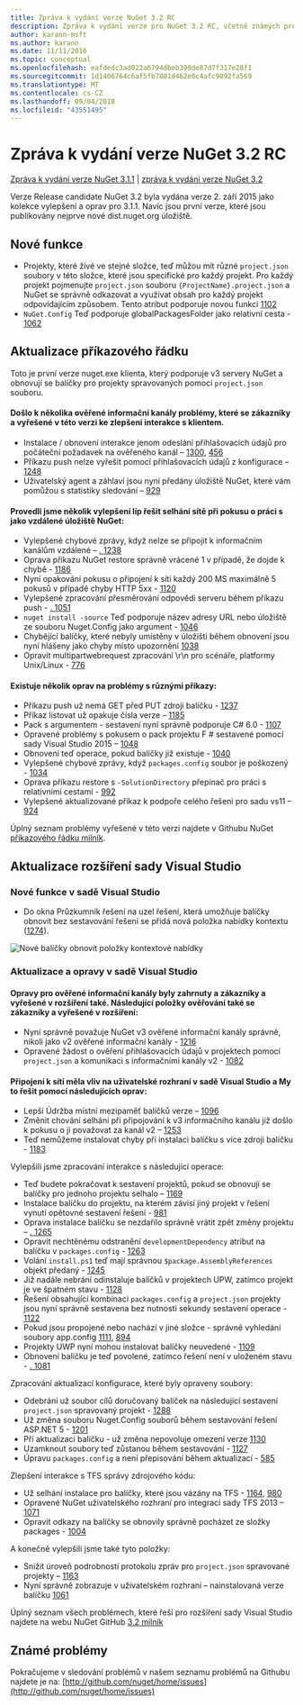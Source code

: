 ```yaml
---
title: Zpráva k vydání verze NuGet 3.2 RC
description: Zpráva k vydání verze pro NuGet 3.2 RC, včetně známých problémů, opravy chyb, nové funkce a chcete.
author: karann-msft
ms.author: karann
ms.date: 11/11/2016
ms.topic: conceptual
ms.openlocfilehash: eafdedc3ad022a6794dbeb390de87d7f317e28f1
ms.sourcegitcommit: 1d1406764c6af5fb7801d462e0c4afc9092fa569
ms.translationtype: MT
ms.contentlocale: cs-CZ
ms.lasthandoff: 09/04/2018
ms.locfileid: "43551495"
---
```

# <a name="nuget-32-rc-release-notes"></a>Zpráva k vydání verze NuGet 3.2 RC

[Zpráva k vydání verze NuGet 3.1.1](../release-notes/nuget-3.1.1.md) | [zpráva k vydání verze NuGet 3.2](../release-notes/nuget-3.2.md)

Verze Release candidate NuGet 3.2 byla vydána verze 2. září 2015 jako kolekce vylepšení a oprav pro 3.1.1.  Navíc jsou první verze, které jsou publikovány nejprve nové dist.nuget.org úložiště.

## <a name="new-features"></a>Nové funkce

* Projekty, které živé ve stejné složce, teď můžou mít různé `project.json` soubory v této složce, které jsou specifické pro každý projekt.  Pro každý projekt pojmenujte `project.json` souboru `{ProjectName}.project.json` a NuGet se správně odkazovat a využívat obsah pro každý projekt odpovídajícím způsobem.  Tento atribut podporuje novou funkci [1102](https://github.com/NuGet/Home/issues/1102)
* `NuGet.Config` Teď podporuje globalPackagesFolder jako relativní cesta - [1062](https://github.com/NuGet/Home/issues/1062)

## <a name="command-line-updates"></a>Aktualizace příkazového řádku

Toto je první verze nuget.exe klienta, který podporuje v3 servery NuGet a obnovují se balíčky pro projekty spravovaných pomocí `project.json` souboru.

#### <a name="there-were-a-number-of-authenticated-feed-issues-that-were-addressed-in-this-release-to-improve-interactions-with-the-client"></a>Došlo k několika ověřené informační kanály problémy, které se zákazníky a vyřešené v této verzi ke zlepšení interakce s klientem.

* Instalace / obnovení interakce jenom odeslání přihlašovacích údajů pro počáteční požadavek na ověřeného kanál – [1300](https://github.com/NuGet/Home/issues/1300), [456](https://github.com/NuGet/Home/issues/456)
* Příkazu push nelze vyřešit pomocí přihlašovacích údajů z konfigurace – [1248](https://github.com/NuGet/Home/issues/1248)
* Uživatelský agent a záhlaví jsou nyní předány úložiště NuGet, které vám pomůžou s statistiky sledování – [929](https://github.com/NuGet/Home/issues/929)

#### <a name="we-made-a-number-of-improvements-to-better-handle-network-failures-while-attempting-to-work-with-a-remote-nuget-repository"></a>Provedli jsme několik vylepšení líp řešit selhání sítě při pokusu o práci s jako vzdálené úložiště NuGet:

* Vylepšené chybové zprávy, když nelze se připojit k informačním kanálům vzdálené – [. 1238](https://github.com/NuGet/Home/issues/1238)
* Oprava příkazu NuGet restore správně vrácené 1 v případě, že dojde k chybě - [1186](https://github.com/NuGet/Home/issues/1186)
* Nyní opakování pokusu o připojení k síti každý 200 MS maximálně 5 pokusů v případě chyby HTTP 5xx - [1120](https://github.com/NuGet/Home/issues/1120)
* Vylepšené zpracování přesměrování odpovědi serveru během příkazu push - [. 1051](https://github.com/NuGet/Home/issues/1051)
* `nuget install -source` Teď podporuje název adresy URL nebo úložiště ze souboru Nuget.Config jako argument - [1046](https://github.com/NuGet/Home/issues/1046)
* Chybějící balíčky, které nebyly umístěny v úložišti během obnovení jsou nyní hlášeny jako chyby místo upozornění [1038](https://github.com/NuGet/Home/issues/1038)
* Opravit multipartwebrequest zpracování \r\n pro scénáře, platformy Unix/Linux - [776](https://github.com/NuGet/Home/issues/776)

#### <a name="there-are-a-number-of-fixes-to-issues-with-various-commands"></a>Existuje několik oprav na problémy s různými příkazy:

* Příkazu push už nemá GET před PUT zdroji balíčku - [1237](https://github.com/NuGet/Home/issues/1237)
* Příkaz listovat už opakuje čísla verze – [1185](https://github.com/NuGet/Home/issues/1185)
* Pack s argumentem - sestavení nyní správně podporuje C# 6.0 - [1107](https://github.com/NuGet/Home/issues/1107)
* Opravené problémy s pokusem o pack projektu F # sestavené pomocí sady Visual Studio 2015 – [1048](https://github.com/NuGet/Home/issues/1048)
* Obnovení teď operace, pokud balíčky již existuje - [1040](https://github.com/NuGet/Home/issues/1040)
* Vylepšené chybové zprávy, když `packages.config` soubor je poškozený - [1034](https://github.com/NuGet/Home/issues/1034)
* Oprava příkazu restore s `-SolutionDirectory` přepínač pro práci s relativními cestami - [992](https://github.com/NuGet/Home/issues/992)
* Vylepšené aktualizované příkaz k podpoře celého řešení pro sadu vs11 – [924](https://github.com/NuGet/Home/issues/924)

Úplný seznam problémy vyřešené v této verzi najdete v Githubu NuGet [příkazového řádku milník](https://github.com/nuget/home/issues?utf8=%E2%9C%93&q=is%3Aissue+milestone%3A3.2.0-commandline+is%3Aclosed+-label%3AClosedAs%3ADuplicate).

## <a name="visual-studio-extension-updates"></a>Aktualizace rozšíření sady Visual Studio

### <a name="new-features-in-visual-studio"></a>Nové funkce v sadě Visual Studio

* Do okna Průzkumník řešení na uzel řešení, která umožňuje balíčky obnovit bez sestavování řešení se přidá nová položka nabídky kontextu ([1274](https://github.com/NuGet/Home/issues/1274)).

![Nové balíčky obnovit položky kontextové nabídky](./media/NuGet-3.2/newContextMenu.png)

### <a name="updates-and-fixes-in-visual-studio"></a>Aktualizace a opravy v sadě Visual Studio

#### <a name="the-fixes-for-authenticated-feeds-were-rolled-up-and-addressed-in-the-extension-as-well--the-following-authentication-items-were-also-addressed-in-the-extension"></a>Opravy pro ověřené informační kanály byly zahrnuty a zákazníky a vyřešené v rozšíření také.  Následující položky ověřování také se zákazníky a vyřešené v rozšíření:

* Nyní správně považuje NuGet v3 ověřené informační kanály správně, nikoli jako v2 ověřené informační kanály - [1216](https://github.com/NuGet/Home/issues/1216)
* Opravené žádost o ověření přihlašovacích údajů v projektech pomocí `project.json` a komunikaci s informačními kanály v2 - [1082](https://github.com/NuGet/Home/issues/1082)

#### <a name="network-connectivity-had-affected-the-user-interface-in-visual-studio-and-we-addressed-this-with-the-following-fixes"></a>Připojení k síti měla vliv na uživatelské rozhraní v sadě Visual Studio a My to řešit pomocí následujících oprav:

* Lepší Údržba místní mezipaměť balíčků verze – [1096](https://github.com/NuGet/Home/issues/1096)
* Změnit chování selhání při připojování k v3 informačního kanálu již došlo k pokusu o ji považovat za kanál v2 – [1253](https://github.com/NuGet/Home/issues/1253)
* Teď nemůžeme instalovat chyby při instalaci balíčku s více zdroji balíčku - [1183](https://github.com/NuGet/Home/issues/1183)

Vylepšili jsme zpracování interakce s následující operace:

* Teď budete pokračovat k sestavení projektů, pokud se obnovují se balíčky pro jednoho projektu selhalo – [1169](https://github.com/NuGet/Home/issues/1169)
* Instalace balíčku do projektu, na kterém závisí jiný projekt v řešení vynutí opětovné sestavení řešení - [981](https://github.com/NuGet/Home/issues/981)
* Oprava instalace balíčku se nezdařilo správně vrátit zpět změny projektu – [. 1265](https://github.com/NuGet/Home/issues/1265)
* Opravit nechtěnému odstranění `developmentDependency` atribut na balíčku v `packages.config`  -  [1263](https://github.com/NuGet/Home/issues/1263)
* Volání `install.ps1` teď mají správnou `$package.AssemblyReferences` objekt předaný - [1245](https://github.com/NuGet/Home/issues/1245)
* Již nadále nebrání odinstaluje balíčků v projektech UPW, zatímco projekt je ve špatném stavu - [1128](https://github.com/NuGet/Home/issues/1128)
* Řešení obsahující kombinaci `packages.config` a `project.json` projekty jsou nyní správně sestavena bez nutnosti sekundy sestavení operace - [1122](https://github.com/NuGet/Home/issues/1122)
* Pokud jsou propojené nebo nachází v jiné složce - správně vyhledání soubory app.config [1111](https://github.com/NuGet/Home/issues/1111), [894](https://github.com/NuGet/Home/issues/894)
* Projekty UWP nyní mohou instalovat balíčky neuvedené - [1109](https://github.com/NuGet/Home/issues/1109)
* Obnovení balíčku je teď povolené, zatímco řešení není v uloženém stavu - [. 1081](https://github.com/NuGet/Home/issues/1081)


Zpracování aktualizací konfigurace, které byly opraveny soubory:

* Odebrání už soubor cílů doručovaný balíček na následující sestavení `project.json` spravovaný projekt - [1288](https://github.com/NuGet/Home/issues/1288)
* Už změna souboru Nuget.Config souborů během sestavování řešení ASP.NET 5 - [1201](https://github.com/NuGet/Home/issues/1201)
* Při aktualizaci balíčku - už změna nepovoluje omezení verze [1130](https://github.com/NuGet/Home/issues/1130)
* Uzamknout soubory teď zůstanou během sestavování - [1127](https://github.com/NuGet/Home/issues/1127)
* Úpravu `packages.config` a není přepisování během aktualizací - [585](https://github.com/NuGet/Home/issues/585)


Zlepšení interakce s TFS správy zdrojového kódu:

* Už selhání instalace pro balíčky, které jsou vázány na TFS - [1164](https://github.com/NuGet/Home/issues/1164), [980](https://github.com/NuGet/Home/issues/980)
* Opravené NuGet uživatelského rozhraní pro integraci sady TFS 2013 – [1071](https://github.com/NuGet/Home/issues/1071)
* Opravit odkazy na balíčky se obnovily správně pocházet ze složky packages - [1004](https://github.com/NuGet/Home/issues/1004)

A konečně vylepšili jsme také tyto položky:

* Snížit úroveň podrobností protokolu zpráv pro `project.json` spravované projekty – [1163](https://github.com/NuGet/Home/issues/1163)
* Nyní správně zobrazuje v uživatelském rozhraní – nainstalovaná verze balíčku [1061](https://github.com/NuGet/Home/issues/1061)


Úplný seznam všech problémech, které řeší pro rozšíření sady Visual Studio najdete na webu NuGet GitHub [3.2 milník](https://github.com/nuget/home/issues?q=is%3Aissue+is%3Aclosed+-label%3AClosedAs%3ADuplicate+milestone%3A3.2)

## <a name="known-issues"></a>Známé problémy

Pokračujeme v sledování problémů v našem seznamu problémů na Githubu najdete je na: [http://github.com/nuget/home/issues](http://github.com/nuget/home/issues)